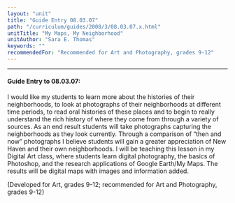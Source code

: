 ```yaml
---
layout: "unit"
title: "Guide Entry 08.03.07"
path: "/curriculum/guides/2008/3/08.03.07.x.html"
unitTitle: "My Maps, My Neighborhood"
unitAuthor: "Sara E. Thomas"
keywords: ""
recommendedFor: "Recommended for Art and Photography, grades 9-12"
---
```

<body>
<hr/>
<h4>
Guide Entry to 08.03.07:
</h4>
<p>
I would like my students to learn more about the histories of their neighborhoods, to look at photographs of their neighborhoods at different time periods, to read oral histories of these places and to begin to really understand the rich history of where they come from through a variety of sources. As an end result students will take photographs capturing the neighborhoods as they look currently. Through a comparison of “then and now” photographs I believe students will gain a greater appreciation of New Haven and their own neighborhoods. I will be teaching this lesson in my Digital Art class, where students learn digital photography, the basics of Photoshop, and the research applications of Google Earth/My Maps. The results will be digital maps with images and information added.
</p>
<p>
(Developed for Art, grades 9-12; recommended for Art and Photography, grades 9-12)
</p>
</body>
